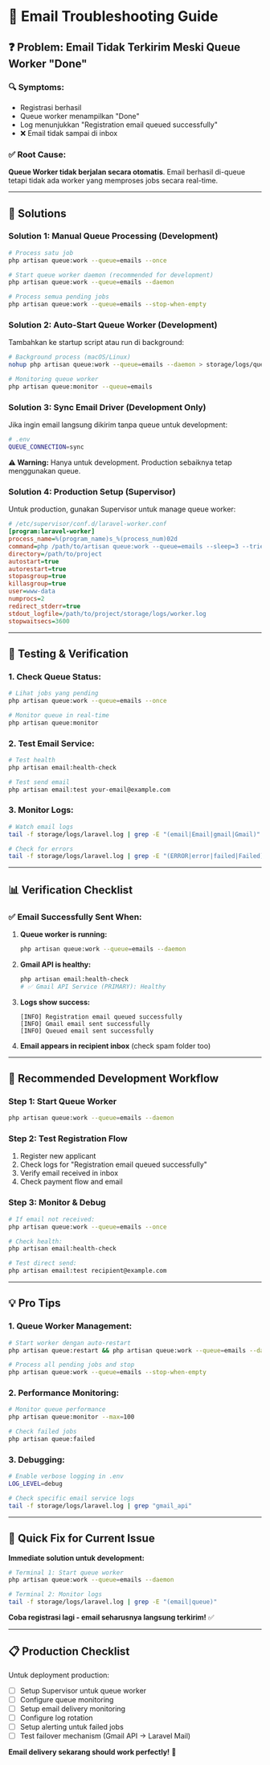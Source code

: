 # 🚨 Email Troubleshooting Guide

## ❓ **Problem: Email Tidak Terkirim Meski Queue Worker "Done"**

### 🔍 **Symptoms:**
- Registrasi berhasil
- Queue worker menampilkan "Done"
- Log menunjukkan "Registration email queued successfully"
- ❌ Email tidak sampai di inbox

### ✅ **Root Cause:**
**Queue Worker tidak berjalan secara otomatis**. Email berhasil di-queue tetapi tidak ada worker yang memproses jobs secara real-time.

---

## 🔧 **Solutions**

### **Solution 1: Manual Queue Processing (Development)**

```bash
# Process satu job
php artisan queue:work --queue=emails --once

# Start queue worker daemon (recommended for development)
php artisan queue:work --queue=emails --daemon

# Process semua pending jobs
php artisan queue:work --queue=emails --stop-when-empty
```

### **Solution 2: Auto-Start Queue Worker (Development)**

Tambahkan ke startup script atau run di background:

```bash
# Background process (macOS/Linux)
nohup php artisan queue:work --queue=emails --daemon > storage/logs/queue.log 2>&1 &

# Monitoring queue worker
php artisan queue:monitor --queue=emails
```

### **Solution 3: Sync Email Driver (Development Only)**

Jika ingin email langsung dikirim tanpa queue untuk development:

```bash
# .env
QUEUE_CONNECTION=sync
```

**⚠️ Warning:** Hanya untuk development. Production sebaiknya tetap menggunakan queue.

### **Solution 4: Production Setup (Supervisor)**

Untuk production, gunakan Supervisor untuk manage queue worker:

```ini
# /etc/supervisor/conf.d/laravel-worker.conf
[program:laravel-worker]
process_name=%(program_name)s_%(process_num)02d
command=php /path/to/artisan queue:work --queue=emails --sleep=3 --tries=3 --max-time=3600
directory=/path/to/project
autostart=true
autorestart=true
stopasgroup=true
killasgroup=true
user=www-data
numprocs=2
redirect_stderr=true
stdout_logfile=/path/to/project/storage/logs/worker.log
stopwaitsecs=3600
```

---

## 🧪 **Testing & Verification**

### **1. Check Queue Status:**

```bash
# Lihat jobs yang pending
php artisan queue:work --queue=emails --once

# Monitor queue in real-time
php artisan queue:monitor
```

### **2. Test Email Service:**

```bash
# Test health
php artisan email:health-check

# Test send email
php artisan email:test your-email@example.com
```

### **3. Monitor Logs:**

```bash
# Watch email logs
tail -f storage/logs/laravel.log | grep -E "(email|Email|gmail|Gmail)"

# Check for errors
tail -f storage/logs/laravel.log | grep -E "(ERROR|error|failed|Failed)"
```

---

## 📊 **Verification Checklist**

### ✅ **Email Successfully Sent When:**

1. **Queue worker is running:**
   ```bash
   php artisan queue:work --queue=emails --daemon
   ```

2. **Gmail API is healthy:**
   ```bash
   php artisan email:health-check
   # ✅ Gmail API Service (PRIMARY): Healthy
   ```

3. **Logs show success:**
   ```
   [INFO] Registration email queued successfully
   [INFO] Gmail email sent successfully  
   [INFO] Queued email sent successfully
   ```

4. **Email appears in recipient inbox** (check spam folder too)

---

## 🚀 **Recommended Development Workflow**

### **Step 1: Start Queue Worker**
```bash
php artisan queue:work --queue=emails --daemon
```

### **Step 2: Test Registration Flow**
1. Register new applicant
2. Check logs for "Registration email queued successfully"
3. Verify email received in inbox
4. Check payment flow and email

### **Step 3: Monitor & Debug**
```bash
# If email not received:
php artisan queue:work --queue=emails --once

# Check health:
php artisan email:health-check

# Test direct send:
php artisan email:test recipient@example.com
```

---

## 💡 **Pro Tips**

### **1. Queue Worker Management:**
```bash
# Start worker dengan auto-restart
php artisan queue:restart && php artisan queue:work --queue=emails --daemon

# Process all pending jobs and stop
php artisan queue:work --queue=emails --stop-when-empty
```

### **2. Performance Monitoring:**
```bash
# Monitor queue performance
php artisan queue:monitor --max=100

# Check failed jobs
php artisan queue:failed
```

### **3. Debugging:**
```bash
# Enable verbose logging in .env
LOG_LEVEL=debug

# Check specific email service logs
tail -f storage/logs/laravel.log | grep "gmail_api"
```

---

## 🎯 **Quick Fix for Current Issue**

**Immediate solution untuk development:**

```bash
# Terminal 1: Start queue worker
php artisan queue:work --queue=emails --daemon

# Terminal 2: Monitor logs
tail -f storage/logs/laravel.log | grep -E "(email|queue)"
```

**Coba registrasi lagi - email seharusnya langsung terkirim!** ✅

---

## 📋 **Production Checklist**

Untuk deployment production:

- [ ] Setup Supervisor untuk queue worker
- [ ] Configure queue monitoring
- [ ] Setup email delivery monitoring
- [ ] Configure log rotation
- [ ] Setup alerting untuk failed jobs
- [ ] Test failover mechanism (Gmail API → Laravel Mail)

**Email delivery sekarang should work perfectly!** 🎉
